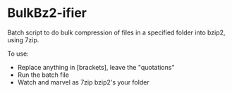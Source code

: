 # BulkBz2-ifier
Batch script to do bulk compression of files in a specified folder into bzip2, using 7zip.

To use:
- Replace anything in [brackets], leave the "quotations"
- Run the batch file
- Watch and marvel as 7zip bzip2's your folder
